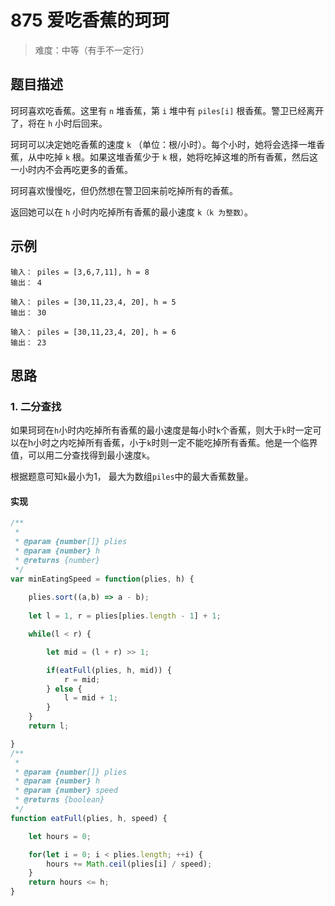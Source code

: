 # 875 爱吃香蕉的珂珂

> 难度：中等（有手不一定行）

## 题目描述

珂珂喜欢吃香蕉。这里有 `n` 堆香蕉，第 `i` 堆中有 `piles[i]` 根香蕉。警卫已经离开了，将在 `h` 小时后回来。

珂珂可以决定她吃香蕉的速度 `k` （单位：根/小时）。每个小时，她将会选择一堆香蕉，从中吃掉 `k` 根。如果这堆香蕉少于 `k` 根，她将吃掉这堆的所有香蕉，然后这一小时内不会再吃更多的香蕉。  

珂珂喜欢慢慢吃，但仍然想在警卫回来前吃掉所有的香蕉。

返回她可以在 `h` 小时内吃掉所有香蕉的最小速度 `k（k 为整数）`。

## 示例

```
输入： piles = [3,6,7,11], h = 8
输出： 4
```

```
输入： piles = [30,11,23,4, 20], h = 5
输出： 30
```

```
输入： piles = [30,11,23,4, 20], h = 6
输出： 23
```
## 思路

### 1. 二分查找

如果珂珂在`h`小时内吃掉所有香蕉的最小速度是每小时`k`个香蕉，则大于`k`时一定可以在h小时之内吃掉所有香蕉，小于`k`时则一定不能吃掉所有香蕉。他是一个临界值，可以用二分查找得到最小速度`k`。

根据题意可知`k`最小为1， 最大为数组`piles`中的最大香蕉数量。

#### 实现

```js
/**
 * 
 * @param {number[]} plies 
 * @param {number} h 
 * @returns {number}
 */
var minEatingSpeed = function(plies, h) {
    
    plies.sort((a,b) => a - b);
    
    let l = 1, r = plies[plies.length - 1] + 1;

    while(l < r) {

        let mid = (l + r) >> 1;

        if(eatFull(plies, h, mid)) {
            r = mid;
        } else {
            l = mid + 1;
        }
    }
    return l;

}
/**
 * 
 * @param {number[]} plies 
 * @param {number} h 
 * @param {number} speed
 * @returns {boolean}
 */
function eatFull(plies, h, speed) {

    let hours = 0;

    for(let i = 0; i < plies.length; ++i) {
        hours += Math.ceil(plies[i] / speed);
    }
    return hours <= h;
}
```